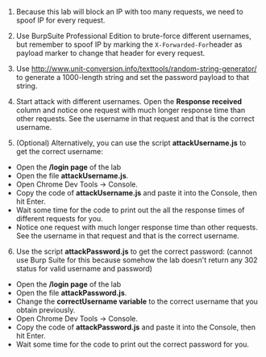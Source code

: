 1. Because this lab will block an IP with too many requests, we need to spoof IP for every request.
2. Use BurpSuite Professional Edition to brute-force different usernames, but remember to spoof IP by marking the ```X-Forwarded-For```header as payload marker to change that header for every request.
3. Use http://www.unit-conversion.info/texttools/random-string-generator/ to generate a 1000-length string and set the password payload to that string.
4. Start attack with different usernames. Open the **Response received** column and notice one request with much longer response time than other requests. See the username in that request and that is the correct username.

5. (Optional) Alternatively, you can use the script **attackUsername.js** to get the correct username:
- Open the **/login page** of the lab 
- Open the file **attackUsername.js**.
- Open Chrome Dev Tools -> Console. 
- Copy the code of **attackUsername.js** and paste it into the Console, then hit Enter.
- Wait some time for the code to print out the all the response times of different requests for you.
- Notice one request with much longer response time than other requests. See the username in that request and that is the correct username.

6. Use the script **attackPassword.js** to get the correct password: (cannot use Burp Suite for this because somehow the lab doesn't return any 302 status for valid username and password)
- Open the **/login page** of the lab 
- Open the file **attackPassword.js**. 
- Change the **correctUsername variable** to the correct username that you obtain previously.
- Open Chrome Dev Tools -> Console. 
- Copy the code of **attackPassword.js** and paste it into the Console, then hit Enter.
- Wait some time for the code to print out the correct password for you.


